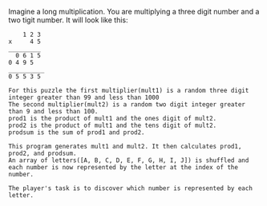 



Imagine a long multiplication. You are multiplying a three digit number and a two tigit number. It will look like this:

        1 2 3
    x     4 5
    _________
      0 6 1 5
    0 4 9 5
    __________
    0 5 5 3 5

    For this puzzle the first multiplier(mult1) is a random three digit integer greater than 99 and less than 1000
    The second multiplier(mult2) is a random two digit integer greater than 9 and less than 100.
    prod1 is the product of mult1 and the ones digit of mult2.
    prod2 is the product of mult1 and the tens digit of mult2.
    prodsum is the sum of prod1 and prod2.

    This program generates mult1 and mult2. It then calculates prod1, prod2, and prodsum.
    An array of letters([A, B, C, D, E, F, G, H, I, J]) is shuffled and each number is now represented by the letter at the index of the number.

    The player's task is to discover which number is represented by each letter.
